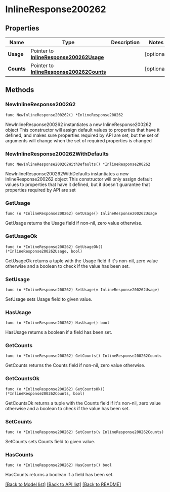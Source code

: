 # InlineResponse200262

## Properties

Name | Type | Description | Notes
------------ | ------------- | ------------- | -------------
**Usage** | Pointer to [**InlineResponse200262Usage**](InlineResponse200262Usage.md) |  | [optional] 
**Counts** | Pointer to [**InlineResponse200262Counts**](InlineResponse200262Counts.md) |  | [optional] 

## Methods

### NewInlineResponse200262

`func NewInlineResponse200262() *InlineResponse200262`

NewInlineResponse200262 instantiates a new InlineResponse200262 object
This constructor will assign default values to properties that have it defined,
and makes sure properties required by API are set, but the set of arguments
will change when the set of required properties is changed

### NewInlineResponse200262WithDefaults

`func NewInlineResponse200262WithDefaults() *InlineResponse200262`

NewInlineResponse200262WithDefaults instantiates a new InlineResponse200262 object
This constructor will only assign default values to properties that have it defined,
but it doesn't guarantee that properties required by API are set

### GetUsage

`func (o *InlineResponse200262) GetUsage() InlineResponse200262Usage`

GetUsage returns the Usage field if non-nil, zero value otherwise.

### GetUsageOk

`func (o *InlineResponse200262) GetUsageOk() (*InlineResponse200262Usage, bool)`

GetUsageOk returns a tuple with the Usage field if it's non-nil, zero value otherwise
and a boolean to check if the value has been set.

### SetUsage

`func (o *InlineResponse200262) SetUsage(v InlineResponse200262Usage)`

SetUsage sets Usage field to given value.

### HasUsage

`func (o *InlineResponse200262) HasUsage() bool`

HasUsage returns a boolean if a field has been set.

### GetCounts

`func (o *InlineResponse200262) GetCounts() InlineResponse200262Counts`

GetCounts returns the Counts field if non-nil, zero value otherwise.

### GetCountsOk

`func (o *InlineResponse200262) GetCountsOk() (*InlineResponse200262Counts, bool)`

GetCountsOk returns a tuple with the Counts field if it's non-nil, zero value otherwise
and a boolean to check if the value has been set.

### SetCounts

`func (o *InlineResponse200262) SetCounts(v InlineResponse200262Counts)`

SetCounts sets Counts field to given value.

### HasCounts

`func (o *InlineResponse200262) HasCounts() bool`

HasCounts returns a boolean if a field has been set.


[[Back to Model list]](../README.md#documentation-for-models) [[Back to API list]](../README.md#documentation-for-api-endpoints) [[Back to README]](../README.md)


